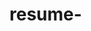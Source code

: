 # resume-
<object data="PhilipEa_resume.pdf" type="application/pdf" width="1000" height="1000"></object>

